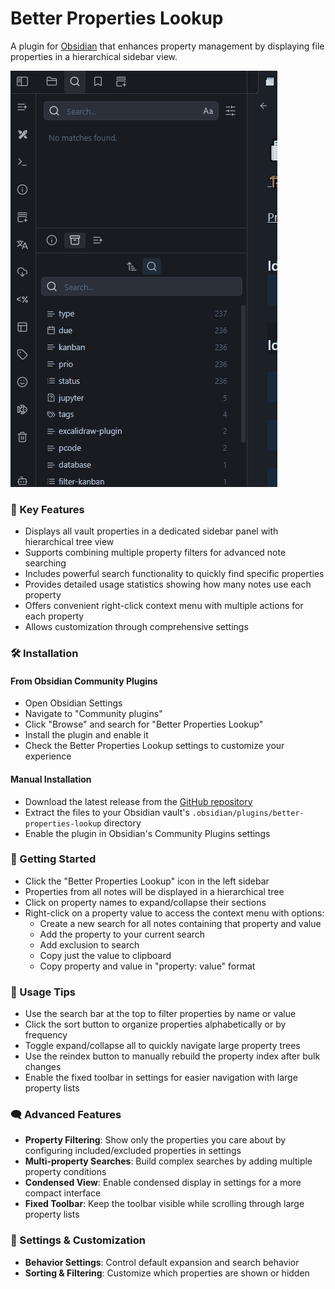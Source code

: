 # Better Properties Lookup

A plugin for [Obsidian](https://obsidian.md) that enhances property management by displaying file properties in a hierarchical sidebar view.

![Better Properties Lookup Gif](demo/demo.gif)

### 🧩 Key Features
- Displays all vault properties in a dedicated sidebar panel with hierarchical tree view
- Supports combining multiple property filters for advanced note searching
- Includes powerful search functionality to quickly find specific properties
- Provides detailed usage statistics showing how many notes use each property
- Offers convenient right-click context menu with multiple actions for each property
- Allows customization through comprehensive settings

### 🛠️ Installation
#### From Obsidian Community Plugins
- Open Obsidian Settings
- Navigate to "Community plugins"
- Click "Browse" and search for "Better Properties Lookup"
- Install the plugin and enable it
- Check the Better Properties Lookup settings to customize your experience

#### Manual Installation
- Download the latest release from the [GitHub repository](https://github.com/MavisNeun/better-properties-lookup/releases)
- Extract the files to your Obsidian vault's `.obsidian/plugins/better-properties-lookup` directory
- Enable the plugin in Obsidian's Community Plugins settings

### 🚀 Getting Started
- Click the "Better Properties Lookup" icon in the left sidebar
- Properties from all notes will be displayed in a hierarchical tree
- Click on property names to expand/collapse their sections
- Right-click on a property value to access the context menu with options:
  - Create a new search for all notes containing that property and value
  - Add the property to your current search
  - Add exclusion to search
  - Copy just the value to clipboard
  - Copy property and value in "property: value" format

### 📌 Usage Tips
- Use the search bar at the top to filter properties by name or value
- Click the sort button to organize properties alphabetically or by frequency
- Toggle expand/collapse all to quickly navigate large property trees
- Use the reindex button to manually rebuild the property index after bulk changes
- Enable the fixed toolbar in settings for easier navigation with large property lists

### 🗨️ Advanced Features
- **Property Filtering**: Show only the properties you care about by configuring included/excluded properties in settings
- **Multi-property Searches**: Build complex searches by adding multiple property conditions
- **Condensed View**: Enable condensed display in settings for a more compact interface
- **Fixed Toolbar**: Keep the toolbar visible while scrolling through large property lists

### 🔧 Settings & Customization
- **Behavior Settings**: Control default expansion and search behavior
- **Sorting & Filtering**: Customize which properties are shown or hidden




